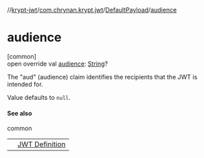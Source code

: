 //[krypt-jwt](../../../index.md)/[com.chrynan.krypt.jwt](../index.md)/[DefaultPayload](index.md)/[audience](audience.md)

# audience

[common]\
open override val [audience](audience.md): [String](https://kotlinlang.org/api/latest/jvm/stdlib/kotlin/-string/index.html)?

The &quot;aud&quot; (audience) claim identifies the recipients that the JWT is intended for.

Value defaults to `null`.

#### See also

common

| | |
|---|---|
|  | [JWT Definition](https://datatracker.ietf.org/doc/html/rfc7519#section-4.1.3) |
